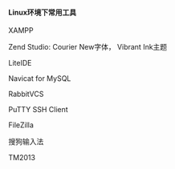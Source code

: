 #### Linux环境下常用工具

XAMPP

Zend Studio: Courier New字体， Vibrant Ink主题

LiteIDE

Navicat for MySQL

RabbitVCS

PuTTY SSH Client

FileZilla

搜狗输入法

TM2013
